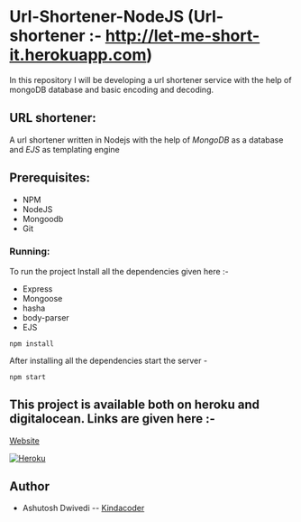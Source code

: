 # Url-Shortener-NodeJS (Url-shortener :- http://let-me-short-it.herokuapp.com)
In this repository I will be developing a url shortener service with the help of mongoDB database and basic encoding and decoding.
## URL shortener:
A url shortener written in Nodejs with the help of *MongoDB* as a database and *EJS* as templating engine
## Prerequisites:
- NPM
- NodeJS
- Mongoodb
- Git
### Running:
To run the project Install all the dependencies given here :-

- Express
- Mongoose
- hasha
- body-parser
- EJS

```
npm install
```
After installing all the dependencies start the server -

```
npm start
```
## This project is available both on heroku and digitalocean. Links are given here :-
[Website](http://let-me-short-it.herokuapp.com)

[![Heroku](https://www.herokucdn.com/deploy/button.png)](http://let-me-short-it.herokuapp.com/)


## Author
* Ashutosh Dwivedi -- [Kindacoder](https://github.com/kindacoder)






